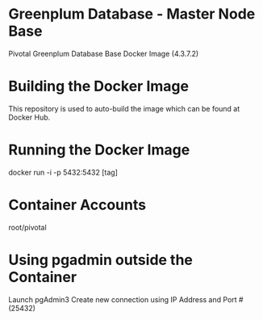 # Greenplum Database - Master Node Base
Pivotal Greenplum Database Base Docker Image (4.3.7.2)

# Building the Docker Image
This repository is used to auto-build the image which can be found at Docker Hub.

# Running the Docker Image
docker run -i -p 5432:5432 [tag]

# Container Accounts
root/pivotal

# Using pgadmin outside the Container
Launch pgAdmin3
Create new connection using IP Address and Port # (25432)
